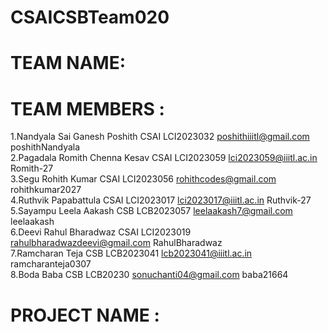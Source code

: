 # CSAICSBTeam020
# TEAM NAME:<br>
# TEAM MEMBERS :<br>
1.Nandyala Sai Ganesh Poshith CSAI LCI2023032 poshithiiitl@gmail.com poshithNandyala<br>
2.Pagadala Romith Chenna Kesav CSAI LCI2023059 lci2023059@iiitl.ac.in Romith-27<br>
3.Segu Rohith Kumar CSAI LCI2023056 rohithcodes@gmail.com rohithkumar2027<br>
4.Ruthvik Papabattula CSAI LCI2023017 lci2023017@iiitl.ac.in Ruthvik-27<br>
5.Sayampu Leela Aakash CSB LCB2023057 leelaakash7@gmail.com leelaakash<br>
6.Deevi Rahul Bharadwaz CSAI LCI2023019 rahulbharadwazdeevi@gmail.com RahulBharadwaz<br>
7.Ramcharan Teja CSB LCB2023041 lcb2023041@iiitl.ac.in ramcharanteja0307<br>
8.Boda Baba CSB LCB20230 sonuchanti04@gmail.com baba21664<br>
# PROJECT NAME :